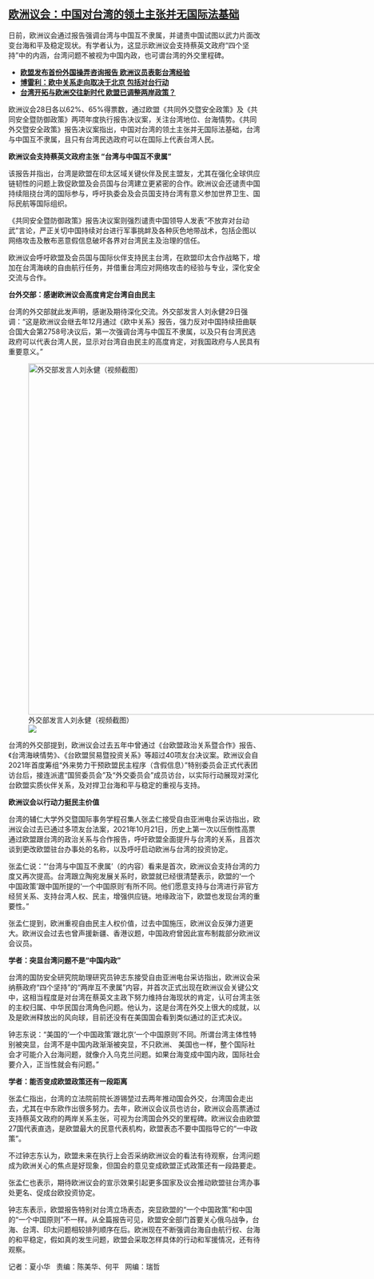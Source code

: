 <!--1709222097000-->
[欧洲议会：中国对台湾的领土主张并无国际法基础](https://www.rfa.org/mandarin/yataibaodao/junshiwaijiao/hx1-02292024083116.html)
------

<p>日前，欧洲议会通过报告强调台湾与中国互不隶属，并谴责中国试图以武力片面改变台海和平及稳定现状。有学者认为，这显示欧洲议会支持蔡英文政府“四个坚持”中的内涵，台湾问题不被视为中国内政，也可谓台湾的外交里程碑。</p><ul><li><strong><a href="https://www.rfa.org/mandarin/Xinwen/5-02072023114038.html">欧盟发布首份外国操弄咨询报告 欧洲议员表彰台湾经验</a></strong></li><li><strong><a href="https://www.rfa.org/mandarin/Xinwen/6-04162023165655.html">博雷利：欧中关系走向取决于北京 包括对台行动</a></strong></li><li><a href="https://www.rfa.org/mandarin/yataibaodao/gangtai/cl2-11082021134604.html"><strong>台湾开拓与欧洲交往新时代 欧盟已调整两岸政策？</strong></a></li></ul><p>欧洲议会28日各以62%、65%得票数，通过欧盟《共同外交暨安全政策》及《共同安全暨防御政策》两项年度执行报告决议案，关注台湾地位、台海情势。《共同外交暨安全政策》报告决议案指出，中国对台湾的领土主张并无国际法基础，台湾与中国互不隶属，且只有台湾民选政府可以在国际上代表台湾人民。</p><p><strong>欧洲议会支持蔡英文政府主张 “台湾与中国互不隶属”</strong></p><p>该报告并指出，台湾是欧盟在印太区域关键伙伴及民主盟友，尤其在强化全球供应链韧性的问题上敦促欧盟及会员国与台湾建立更紧密的合作。欧洲议会还谴责中国持续阻挠台湾的国际参与，呼吁执委会及会员国支持台湾有意义参加世界卫生、国际民航等国际组织。</p><p>《共同安全暨防御政策》报告决议案则强烈谴责中国领导人发表“不放弃对台动武”言论，严正关切中国持续对台进行军事挑衅及各种灰色地带战术，包括企图以网络攻击及散布恶意假信息破坏各界对台湾民主及治理的信任。</p><p>欧洲议会呼吁欧盟及会员国与国际伙伴支持民主台湾，在欧盟印太合作战略下，增加在台湾海峡的自由航行任务，并借重台湾应对网络攻击的经验与专业，深化安全交流与合作。</p><p><strong>台外交部：感谢欧洲议会高度肯定台湾自由民主</strong></p><p>台湾的外交部就此发声明，感谢及期待深化交流。外交部发言人刘永健29日强调：“这是欧洲议会继去年12月通过《欧中关系》报告，强力反对中国持续扭曲联合国大会第2758号决议后，第一次强调台湾与中国互不隶属，以及只有台湾民选政府可以代表台湾人民，显示对台湾自由民主的高度肯定，对我国政府与人民具有重要意义。”</p><p><figure class="image-richtext image-inline captioned" style="width:1281px;"><img alt="外交部发言人刘永健（视频截图）" height="702" src="https://www.rfa.org/mandarin/yataibaodao/junshiwaijiao/hx1-02292024083116.html/untitled-1.jpg/@@images/a3f3bece-7617-4cb9-833f-25f41406cb86.jpeg" title="untitled-1.jpg" width="1281"/><figcaption class="image-caption">外交部发言人刘永健（视频截图）</figcaption><small></small><div id="zoomattribute"><a data-caption="外交部发言人刘永健（视频截图）" data-fancybox="" href="https://www.rfa.org/mandarin/yataibaodao/junshiwaijiao/hx1-02292024083116.html/untitled-1.jpg" id="single_image" title="外交部发言人刘永健（视频截图）"><img src="/++plone++rfa-resources/img/icon-zoom.png"/></a></div></figure></p><p>台湾的外交部提到，欧洲议会过去五年中曾通过《台欧盟政治关系暨合作》报告、《台湾海峡情势》、《台欧盟贸易暨投资关系》等超过40项友台决议案。欧洲议会自2021年首度筹组“外来势力干预欧盟民主程序（含假信息）”特别委员会正式代表团访台后，接连派遣“国贸委员会”及“外交委员会”成员访台，以实际行动展现对深化台欧盟实质伙伴关系，及对捍卫台海和平与稳定的重视与支持。</p><p><strong>欧洲议会以行动力挺民主价值</strong></p><p>台湾的辅仁大学外交暨国际事务学程召集人张孟仁接受自由亚洲电台采访指出，欧洲议会过去已通过多项友台法案，2021年10月21日，历史上第一次以压倒性高票通过欧盟跟台湾的政治关系与合作报告，呼吁欧盟全面提升与台湾的关系，且首次谈到更改欧盟驻台办事处的名称，以及呼吁启动欧洲与台湾的投资协定。</p><p>张孟仁说：“‘台湾与中国互不隶属’（的内容）看来是首次，欧洲议会支持台湾的力度又再次提高。台湾跟立陶宛发展关系时，欧盟就已经很清楚表示，欧盟的‘一个中国政策’跟中国所提的‘一个中国原则’有所不同。他们愿意支持与台湾进行非官方经贸关系、支持台湾人权、民主，增强供应链。地缘政治下，欧盟也发现台湾的重要性。”</p><p>张孟仁提到，欧洲重视自由民主人权价值，过去中国施压，欧洲议会反弹力道更大。欧洲议会过去也曾声援新疆、香港议题，中国政府曾因此宣布制裁部分欧洲议会议员。</p><p><strong>学者：突显台湾问题不是“中国内政”</strong></p><p>台湾的国防安全研究院助理研究员钟志东接受自由亚洲电台采访指出，欧洲议会采纳蔡政府“四个坚持”的“两岸互不隶属”内容，并首次正式出现在欧洲议会关键公文中，这相当程度是对台湾在蔡英文主政下努力维持台海现状的肯定，认可台湾主张的主权归属、中华民国台湾角色问题。他认为，这是台湾在外交上很大的成就，以及是欧洲释放出的风向球，目前还没有在美国国会看到类似通过的正式决议。</p><p>钟志东说：“美国的‘一个中国政策’跟北京‘一个中国原则’不同。所谓台湾主体性特别被突显，台湾不是中国内政渐渐被突显，不只欧洲、 美国也一样，整个国际社会才可能介入台海问题，就像介入乌克兰问题。如果台海变成中国内政，国际社会要介入，正当性就会有问题。”</p><p><strong>学者：能否变成欧盟政策还有一段距离</strong></p><p>张孟仁指出，台湾的立法院前院长游锡堃过去两年推动国会外交，台湾国会走出去，尤其在中东欧作出很多努力。去年，欧洲议会议员也访台，欧洲议会高票通过支持蔡英文政府的两岸关系主张，可视为台湾国会外交的里程碑。欧洲议会由欧盟27国代表直选，是欧盟最大的民意代表机构，欧盟表态不要中国指导它的“一中政策”。</p><p>不过钟志东认为，欧盟未来在执行上会否采纳欧洲议会的看法有待观察，台湾问题成为欧洲关心的焦点是好现象，但国会的意见变成欧盟正式政策还有一段路要走。</p><p>张孟仁也表示，期待欧洲议会的宣示效果引起更多国家及议会推动欧盟驻台湾办事处更名、促成台欧投资协定。</p><p>钟志东表示，欧盟报告特别对台湾立场表态，突显欧盟的“一个中国政策”和中国的“一个中国原则”不一样。从全篇报告可见，欧盟安全部门首要关心俄乌战争，台海、台湾、印太问题相较排列顺序在后。欧洲现在不断强调台海自由航行权、台海的和平稳定，假如真的发生问题，欧盟会采取怎样具体的行动和军援情况，还有待观察。</p><p>记者：夏小华   责编：陈美华、何平   网编：瑞哲</p>
